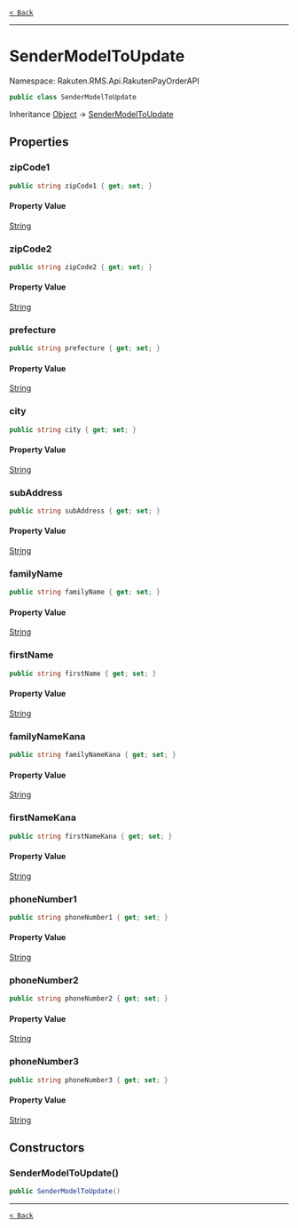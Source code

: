 [`< Back`](./)

---

# SenderModelToUpdate

Namespace: Rakuten.RMS.Api.RakutenPayOrderAPI

```csharp
public class SenderModelToUpdate
```

Inheritance [Object](https://docs.microsoft.com/en-us/dotnet/api/system.object) → [SenderModelToUpdate](./rakuten.rms.api.rakutenpayorderapi.sendermodeltoupdate)

## Properties

### **zipCode1**

```csharp
public string zipCode1 { get; set; }
```

#### Property Value

[String](https://docs.microsoft.com/en-us/dotnet/api/system.string)<br>

### **zipCode2**

```csharp
public string zipCode2 { get; set; }
```

#### Property Value

[String](https://docs.microsoft.com/en-us/dotnet/api/system.string)<br>

### **prefecture**

```csharp
public string prefecture { get; set; }
```

#### Property Value

[String](https://docs.microsoft.com/en-us/dotnet/api/system.string)<br>

### **city**

```csharp
public string city { get; set; }
```

#### Property Value

[String](https://docs.microsoft.com/en-us/dotnet/api/system.string)<br>

### **subAddress**

```csharp
public string subAddress { get; set; }
```

#### Property Value

[String](https://docs.microsoft.com/en-us/dotnet/api/system.string)<br>

### **familyName**

```csharp
public string familyName { get; set; }
```

#### Property Value

[String](https://docs.microsoft.com/en-us/dotnet/api/system.string)<br>

### **firstName**

```csharp
public string firstName { get; set; }
```

#### Property Value

[String](https://docs.microsoft.com/en-us/dotnet/api/system.string)<br>

### **familyNameKana**

```csharp
public string familyNameKana { get; set; }
```

#### Property Value

[String](https://docs.microsoft.com/en-us/dotnet/api/system.string)<br>

### **firstNameKana**

```csharp
public string firstNameKana { get; set; }
```

#### Property Value

[String](https://docs.microsoft.com/en-us/dotnet/api/system.string)<br>

### **phoneNumber1**

```csharp
public string phoneNumber1 { get; set; }
```

#### Property Value

[String](https://docs.microsoft.com/en-us/dotnet/api/system.string)<br>

### **phoneNumber2**

```csharp
public string phoneNumber2 { get; set; }
```

#### Property Value

[String](https://docs.microsoft.com/en-us/dotnet/api/system.string)<br>

### **phoneNumber3**

```csharp
public string phoneNumber3 { get; set; }
```

#### Property Value

[String](https://docs.microsoft.com/en-us/dotnet/api/system.string)<br>

## Constructors

### **SenderModelToUpdate()**

```csharp
public SenderModelToUpdate()
```

---

[`< Back`](./)
